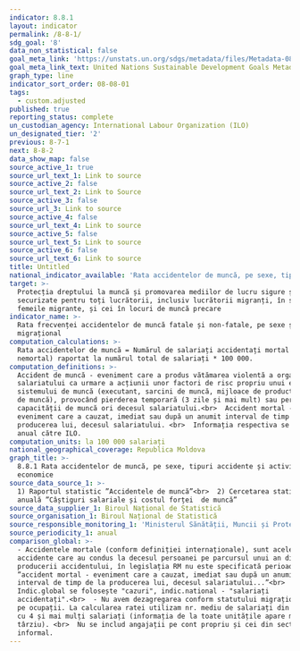 ```yaml
---
indicator: 8.8.1
layout: indicator
permalink: /8-8-1/
sdg_goal: '8'
data_non_statistical: false
goal_meta_link: 'https://unstats.un.org/sdgs/metadata/files/Metadata-08-08-01.pdf'
goal_meta_link_text: United Nations Sustainable Development Goals Metadata (PDF 381 KB)
graph_type: line
indicator_sort_order: 08-08-01
tags:
  - custom.adjusted
published: true
reporting_status: complete
un_custodian_agency: International Labour Organization (ILO)
un_designated_tier: '2'
previous: 8-7-1
next: 8-8-2
data_show_map: false
source_active_1: true
source_url_text_1: Link to source
source_active_2: false
source_url_text_2: Link to Source
source_active_3: false
source_url_3: Link to source
source_active_4: false
source_url_text_4: Link to source
source_active_5: false
source_url_text_5: Link to source
source_active_6: false
source_url_text_6: Link to source
title: Untitled
national_indicator_available: 'Rata accidentelor de muncă, pe sexe, tipuri accidente și activități economice'
target: >-
  Protecția dreptului la muncă și promovarea mediilor de lucru sigure și
  securizate pentru toți lucrătorii, inclusiv lucrătorii migranți, în special
  femeile migrante, și cei în locuri de muncă precare
indicator_name: >-
  Rata frecvenței accidentelor de muncă fatale și non-fatale, pe sexe și statut
  migrațional
computation_calculations: >-
  Rata accidentelor de muncă = Numărul de salariați accidentați mortal (sau
  nemortal) raportat la numărul total de salariați * 100 000.
computation_definitions: >-
  Accident de muncă - eveniment care a produs vătămarea violentă a organismului
  salariatului ca urmare a acțiunii unor factori de risc propriu unui element al
  sistemului de muncă (executant, sarcini de muncă, mijloace de producție, mediu
  de muncă), provocând pierderea temporară (3 zile și mai mult) sau permanentă a
  capacității de muncă ori decesul salariatului.<br>  Accident mortal -
  eveniment care a cauzat, imediat sau după un anumit interval de timp de la
  producerea lui, decesul salariatului. <br>  Informația respectiva se prezenta
  anual către ILO.
computation_units: la 100 000 salariați
national_geographical_coverage: Republica Moldova
graph_title: >-
  8.8.1 Rata accidentelor de muncă, pe sexe, tipuri accidente și activități
  economice
source_data_source_1: >-
  1) Raportul statistic ”Accidentele de muncă”<br>  2) Cercetarea statistică
  anuală ”Câștiguri salariale și costul forței  de muncă”
source_data_supplier_1: Biroul Național de Statistică
source_organisation_1: Biroul Național de Statistică
source_responsible_monitoring_1: 'Ministerul Sănătății, Muncii și Protecției Sociale'
source_periodicity_1: anual
comparison_global: >-
  - Accidentele mortale (conform definiției internaționale), sunt acele
  accidente care au condus la decesul persoanei pe parcursul unui an din ziua
  producerii accidentului, în legislația RM nu este specificată perioada
  ”accident mortal - eveniment care a cauzat, imediat sau după un anumit
  interval de timp de la producerea lui, decesul salariatului...”<br>  -
  Indic.global se folosește "cazuri", indic.national - "salariați
  accidentați".<br>  - Nu avem dezagregarea conform statutului migrațional nici
  pe ocupații. La calcularea ratei utilizam nr. mediu de salariați din unitățile
  cu 4 și mai mulți salariați (informația de la toate unitățile apare mai
  târziu). <br>  Nu se includ angajații pe cont propriu și cei din sectorul
  informal.
---
```

